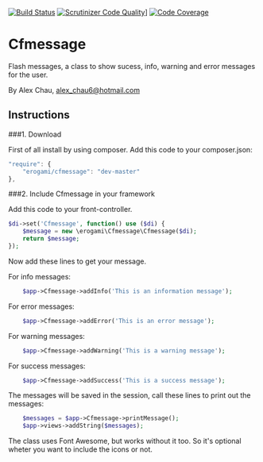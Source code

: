 [![Build Status](https://travis-ci.org/henam1/cfmessage.svg?branch=master)](https://travis-ci.org/henam1/cfmessage)
[![Scrutinizer Code Quality](https://scrutinizer-ci.com/g/henam1/cfmessage/badges/quality-score.png?b=master)](https://scrutinizer-ci.com/g/henam1/cfmessage/?branch=master)]
[![Code Coverage](https://scrutinizer-ci.com/g/henam1/cfmessage/badges/coverage.png?b=master)](https://scrutinizer-ci.com/g/henam1/cfmessage/?branch=master)

Cfmessage
=========

Flash messages, a class to show sucess, info, warning and error messages for the user.

By Alex Chau, alex_chau6@hotmail.com


Instructions
------------------

###1. Download

First of all install by using composer. Add this code to your composer.json:

```javascript
"require": {
    "erogami/cfmessage": "dev-master"
},
```

###2. Include Cfmessage in your framework

Add this code to your front-controller.

```php
$di->set('Cfmessage', function() use ($di) { 
    $message = new \erogami\Cfmessage\Cfmessage($di);  
    return $message; 
}); 
```

Now add these lines to get your message.

For info messages:

```php
    $app->Cfmessage->addInfo('This is an information message'); 
```
For error messages:

```php
    $app->Cfmessage->addError('This is an error message'); 
```

For warning messages:

```php
    $app->Cfmessage->addWarning('This is a warning message'); 
```

For success messages:

```php
    $app->Cfmessage->addSuccess('This is a success message'); 
```
   
The messages will be saved in the session, call these lines to print out the messages:
    
```php
    $messages = $app->Cfmessage->printMessage();
    $app->views->addString($messages);
```

The class uses Font Awesome, but works without it too. So it's optional wheter you want to include the icons or not.

